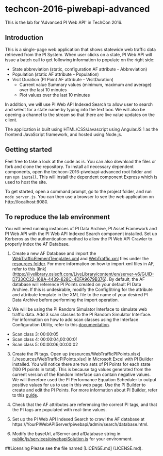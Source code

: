 # techcon-2016-piwebapi-advanced
This is the lab for 'Advanced PI Web API' in TechCon 2016.

## Introduction
This is a single-page web application that shows statewide web traffic data retrieved from the PI System. When user clicks on a state, PI Web API will issue a batch call to get following information to populate on the right side:

* State abbreviation (static, configuration AF attribute - Abbreviation)
* Population (static AF attribute - Population)
* Visit Duration (PI Point AF attribute – VisitDuration)
  * Current value
   Summary values (minimum, maximum and average) over the last 10 minutes
  * Plot values over the last 10 minutes

In addition, we will use PI Web API Indexed Search to allow user to search and select for a state name by typing into the text box. We will also be opening a channel to the stream so that there are live value updates on the client.

The application is built using HTML/CSS/Javascript using AngularJS 1 as the frontend JavaScript framework, and hosted using Node.js. 

## Getting started
Feel free to take a look at the code as is. You can also download the files or fork and clone the repository. To install all necessary dependent components, open the techcon-2016-piwebapi-advanced root folder and run `npm install`. This will install the dependent component Express which is used to host the site.

To get started, open a command prompt, go to the project folder, and run `node server.js`. You can then use a browser to see the web application on http://localhost:8080.

## To reproduce the lab environment
You will need running instances of PI Data Archive, PI Asset Framework and PI Web API with the PI Web API Indexed Search component installed. Set up Kerberos as the authentication method to allow the PI Web API Crawler to properly index the AF Database.

1. Create a new AF Database and import the [WebTrafficElementTemplates.xml](./resources/WebTrafficElementTemplates.xml) and [WebTraffic.xml](./resources/WebTraffic.xml) files under the [resources folder](./resources). For more information on how to import xml files in AF, refer to this [link] (https://livelibrary.osisoft.com/LiveLibrary/content/en/server-v6/GUID-D733CC22-168A-4439-828C-4DFA9679B376). By default, the AF database will reference PI Points created on your default PI Data Archive. If this is undesirable, modify the ConfigString for the attribute and attribute template in the XML file to the name of your desired PI Data Archive before performing the import operation. 

2. We will be using the PI Random Simulator Interface to simulate web traffic data. Add 3 scan classes to the PI Random Simulator Interface. For information on how to add scan classes using the Interface Configuration Utility, refer to this [documentation](https://livelibrary.osisoft.com/LiveLibrary/content/en/int-icu-v3/GUID-3FAD4074-87BA-48B5-8E57-235687B202DB).
  * Scan class 3: 00:00:05
  * Scan class 4: 00:00:04,00:00:01
  * Scan class 5: 00:00:06,00:00:02

3. Create the PI tags. Open up (resources/WebTrafficPIPoints.xlsx)[./resources/WebTrafficPIPoints.xlsx] in Microsoft Excel with PI Builder installed. You will notice there are two sets of PI Points for each state (100 PI points in total). This is because tag values generated from the current version of the Random Interface can contain negative values. We will therefore used the PI Performance Equation Scheduler to output positive values for us to use in this web page. Use the PI Builder to create and edit the PI Points. For more information about PI Builder, refer to this [guide](https://livelibrary.osisoft.com/LiveLibrary/content/en/server-v3/GUID-146F64E4-FBDA-48A4-977C-16178581316D).

4. Check that the AF attributes are referencing the correct PI tags, and that the PI tags are populated with real-time values.

5. Set up the PI Web API Indexed Search to crawl the AF database at https://YourPIWebAPIServer/piwebapi/admin/search/database.html. 

6. Modify the baseUrl, afServer and afDatabase string in [public/js/services/piwebapiSolution.js](./public/js/services/piwebapiSolution.js) for your environment.

##Licensing
Please see the file named [LICENSE.md] (LICENSE.md).
